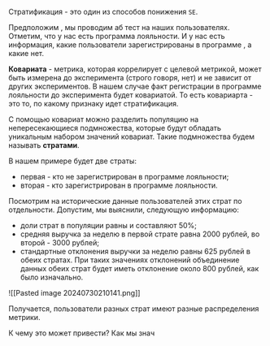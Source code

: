 Стратификация - это один из способов понижения `SE`.

Предположим , мы проводим аб тест на наших пользователях. Отметим, что у нас есть программа лояльности. И у нас есть информация, какие пользователи зарегистрированы в программе , а какие нет. 

**Ковариата** - метрика, которая коррелирует с целевой метрикой, может быть измерена до эксперимента (строго говоря, нет) и не зависит от других экспериментов. В нашем случае факт регистрации в программе лояльности до эксперимента будет ковариатой. То есть ковариарта - это то, по какому признаку идет стратификация. 

С помощью ковариат можно разделить популяцию на непересекающиеся подмножества, которые будут обладать уникальным набором значений ковариат. Такие подмножества будем называть **стратами**.

В нашем примере будет две страты:

- первая - кто не зарегистрирован в программе лояльности;
- вторая - кто зарегистрирован в программе лояльности.

Посмотрим на исторические данные пользователей этих страт по отдельности. Допустим, мы выяснили, следующую информацию:

- доли страт в популяции равны и составляют 50%;
- средняя выручка за неделю в первой страте равна 2000 рублей, во второй - 3000 рублей;
- стандартные отклонения выручки за неделю равны 625 рублей в обеих стратах. При таких значениях отклонений объединение данных обеих страт будет иметь отклонение около 800 рублей, как было изначально.

![[Pasted image 20240730210141.png]]

Получается, пользователи разных страт имеют разные распределения метрики.

К чему это может привести? Как мы знач